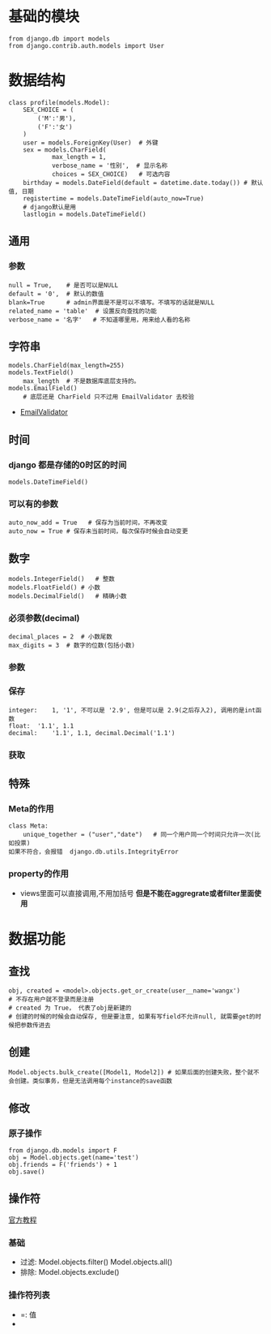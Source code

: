 # 基础的模块
    from django.db import models
    from django.contrib.auth.models import User
# 数据结构
    class profile(models.Model):
        SEX_CHOICE = (
            ('M':'男'),
            ('F':'女')
        )
        user = models.ForeignKey(User)  # 外键
        sex = models.CharField(
                max_length = 1,
                verbose_name = '性别',  # 显示名称
                choices = SEX_CHOICE)   # 可选内容
        birthday = models.DateField(default = datetime.date.today()) # 默认值, 日期
        registertime = models.DateTimeField(auto_now=True)
        # django默认是用
        lastlogin = models.DateTimeField()

## 通用
### 参数
    null = True,    # 是否可以是NULL
    default = '0',  # 默认的数值
    blank=True      # admin界面是不是可以不填写。不填写的话就是NULL
    related_name = 'table'  # 设置反向查找的功能
    verbose_name = '名字'   # 不知道哪里用，用来给人看的名称

## 字符串
    models.CharField(max_length=255)
    models.TextField()
        max_length  # 不是数据库底层支持的。
    models.EmailField()
        # 底层还是 CharField 只不过用 EmailValidator 去校验
* [EmailValidator](https://docs.djangoproject.com/en/1.10/ref/validators/#django.core.validators.EmailValidator)

## 时间  
### django 都是存储的0时区的时间  
    models.DateTimeField()
### 可以有的参数
    auto_now_add = True   # 保存为当前时间，不再改变
    auto_now = True # 保存未当前时间，每次保存时候会自动变更

## 数字
    models.IntegerField()   # 整数
    models.FloatField() # 小数
    models.DecimalField()   # 精确小数
### 必须参数(decimal)
    decimal_places = 2  # 小数尾数
    max_digits = 3  # 数字的位数(包括小数)
### 参数
### 保存
    integer:    1, '1', 不可以是 '2.9', 但是可以是 2.9(之后存入2), 调用的是int函数
    float:  '1.1', 1.1
    decimal:    '1.1', 1.1, decimal.Decimal('1.1')
### 获取

## 特殊
### Meta的作用
    class Meta:
        unique_together = ("user","date")   # 同一个用户同一个时间只允许一次(比如投票)
    如果不符合，会报错  django.db.utils.IntegrityError
### property的作用
* views里面可以直接调用,不用加括号
**但是不能在aggregrate或者filter里面使用**

# 数据功能
## 查找
    obj, created = <model>.objects.get_or_create(user__name='wangx')
    # 不存在用户就不登录而是注册
    # created 为 True， 代表了obj是新建的
    # 创建的时候的时候会自动保存, 但是要注意, 如果有写field不允许null, 就需要get的时候把参数传进去

## 创建
    Model.objects.bulk_create([Model1, Model2]) # 如果后面的创建失败，整个就不会创建。类似事务，但是无法调用每个instance的save函数

## 修改
### 原子操作
    from django.db.models import F
    obj = Model.objects.get(name='test')
    obj.friends = F('friends') + 1
    obj.save()

## 操作符
[官方教程](https://docs.djangoproject.com/en/1.10/ref/models/querysets/#field-lookups)
### 基础
* 过滤: Model.objects.filter()  Model.objects.all()
* 排除: Model.objects.exclude()
### 操作符列表
* =: 值
* 
